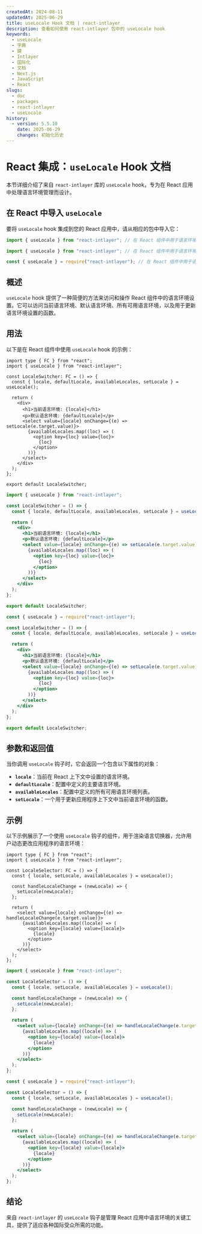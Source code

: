 ```yaml
---
createdAt: 2024-08-11
updatedAt: 2025-06-29
title: useLocale Hook 文档 | react-intlayer
description: 查看如何使用 react-intlayer 包中的 useLocale hook
keywords:
  - useLocale
  - 字典
  - 键
  - Intlayer
  - 国际化
  - 文档
  - Next.js
  - JavaScript
  - React
slugs:
  - doc
  - packages
  - react-intlayer
  - useLocale
history:
  - version: 5.5.10
    date: 2025-06-29
    changes: 初始化历史
---
```


# React 集成：`useLocale` Hook 文档

本节详细介绍了来自 `react-intlayer` 库的 `useLocale` hook，专为在 React 应用中处理语言环境管理而设计。

## 在 React 中导入 `useLocale`

要将 `useLocale` hook 集成到您的 React 应用中，请从相应的包中导入它：

```typescript codeFormat="typescript"
import { useLocale } from "react-intlayer"; // 在 React 组件中用于语言环境管理
```

```javascript codeFormat="esm"
import { useLocale } from "react-intlayer"; // 在 React 组件中用于语言环境管理
```

```javascript codeFormat="commonjs"
const { useLocale } = require("react-intlayer"); // 在 React 组件中用于语言环境管理
```

## 概述

`useLocale` hook 提供了一种简便的方法来访问和操作 React 组件中的语言环境设置。它可以访问当前语言环境、默认语言环境、所有可用语言环境，以及用于更新语言环境设置的函数。

## 用法

以下是在 React 组件中使用 `useLocale` hook 的示例：

```tsx fileName="src/components/LocaleSwitcher.tsx" codeFormat="typescript"
import type { FC } from "react";
import { useLocale } from "react-intlayer";

const LocaleSwitcher: FC = () => {
  const { locale, defaultLocale, availableLocales, setLocale } = useLocale();

  return (
    <div>
      <h1>当前语言环境: {locale}</h1>
      <p>默认语言环境: {defaultLocale}</p>
      <select value={locale} onChange={(e) => setLocale(e.target.value)}>
        {availableLocales.map((loc) => (
          <option key={loc} value={loc}>
            {loc}
          </option>
        ))}
      </select>
    </div>
  );
};

export default LocaleSwitcher;
```

```jsx fileName="src/components/LocaleSwitcher.mjx" codeFormat="esm"
import { useLocale } from "react-intlayer";

const LocaleSwitcher = () => {
  const { locale, defaultLocale, availableLocales, setLocale } = useLocale();

  return (
    <div>
      <h1>当前语言环境: {locale}</h1>
      <p>默认语言环境: {defaultLocale}</p>
      <select value={locale} onChange={(e) => setLocale(e.target.value)}>
        {availableLocales.map((loc) => (
          <option key={loc} value={loc}>
            {loc}
          </option>
        ))}
      </select>
    </div>
  );
};

export default LocaleSwitcher;
```

```jsx fileName="src/components/LocaleSwitcher.csx" codeFormat="commonjs"
const { useLocale } = require("react-intlayer");

const LocaleSwitcher = () => {
  const { locale, defaultLocale, availableLocales, setLocale } = useLocale();

  return (
    <div>
      <h1>当前语言环境: {locale}</h1>
      <p>默认语言环境: {defaultLocale}</p>
      <select value={locale} onChange={(e) => setLocale(e.target.value)}>
        {availableLocales.map((loc) => (
          <option key={loc} value={loc}>
            {loc}
          </option>
        ))}
      </select>
    </div>
  );
};

export default LocaleSwitcher;
```

## 参数和返回值

当你调用 `useLocale` 钩子时，它会返回一个包含以下属性的对象：

- **`locale`**：当前在 React 上下文中设置的语言环境。
- **`defaultLocale`**：配置中定义的主要语言环境。
- **`availableLocales`**：配置中定义的所有可用语言环境列表。
- **`setLocale`**：一个用于更新应用程序上下文中当前语言环境的函数。

## 示例

以下示例展示了一个使用 `useLocale` 钩子的组件，用于渲染语言切换器，允许用户动态更改应用程序的语言环境：

```tsx fileName="src/components/LocaleSelector.tsx" codeFormat="typescript"
import type { FC } from "react";
import { useLocale } from "react-intlayer";

const LocaleSelector: FC = () => {
  const { locale, setLocale, availableLocales } = useLocale();

  const handleLocaleChange = (newLocale) => {
    setLocale(newLocale);
  };

  return (
    <select value={locale} onChange={(e) => handleLocaleChange(e.target.value)}>
      {availableLocales.map((locale) => (
        <option key={locale} value={locale}>
          {locale}
        </option>
      ))}
    </select>
  );
};
```

```jsx fileName="src/components/LocaleSelector.mjx" codeFormat="esm"
import { useLocale } from "react-intlayer";

const LocaleSelector = () => {
  const { locale, setLocale, availableLocales } = useLocale();

  const handleLocaleChange = (newLocale) => {
    setLocale(newLocale);
  };

  return (
    <select value={locale} onChange={(e) => handleLocaleChange(e.target.value)}>
      {availableLocales.map((locale) => (
        <option key={locale} value={locale}>
          {locale}
        </option>
      ))}
    </select>
  );
};
```

```jsx fileName="src/components/LocaleSelector.csx" codeFormat="commonjs"
const { useLocale } = require("react-intlayer");

const LocaleSelector = () => {
  const { locale, setLocale, availableLocales } = useLocale();

  const handleLocaleChange = (newLocale) => {
    setLocale(newLocale);
  };

  return (
    <select value={locale} onChange={(e) => handleLocaleChange(e.target.value)}>
      {availableLocales.map((locale) => (
        <option key={locale} value={locale}>
          {locale}
        </option>
      ))}
    </select>
  );
};
```

## 结论

来自 `react-intlayer` 的 `useLocale` 钩子是管理 React 应用中语言环境的关键工具，提供了适应各种国际受众所需的功能。
